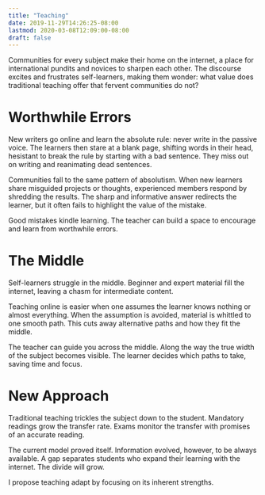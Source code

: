 ```yaml
---
title: "Teaching"
date: 2019-11-29T14:26:25-08:00
lastmod: 2020-03-08T12:09:00-08:00
draft: false
---
```


Communities for every subject make their home on the internet, a place for international pundits and novices to sharpen each other. The discourse excites and frustrates self-learners, making them wonder: what value does traditional teaching offer that fervent communities do not?

# Worthwhile Errors
New writers go online and learn the absolute rule: never write in the passive voice. The learners then stare at a blank page, shifting words in their head, hesistant to break the rule by starting with a bad sentence. They miss out on writing and reanimating dead sentences.

Communities fall to the same pattern of absolutism. When new learners share misguided projects or thoughts, experienced members respond by shredding the results. The sharp and informative answer redirects the learner, but it often fails to highlight the value of the mistake.

Good mistakes kindle learning. The teacher can build a space to encourage and learn from worthwhile errors. 

# The Middle
Self-learners struggle in the middle. Beginner and expert material fill the internet, leaving a chasm for intermediate content.

Teaching online is easier when one assumes the learner knows nothing or almost everything. When the assumption is avoided, material is whittled to one smooth path. This cuts away alternative paths and how they fit the middle.

The teacher can guide you across the middle. Along the way the true width of the subject becomes visible. The learner decides which paths to take, saving time and focus.

# New Approach
Traditional teaching trickles the subject down to the student. Mandatory readings grow the transfer rate. Exams monitor the transfer with promises of an accurate reading.

The current model proved itself. Information evolved, however, to be always available. A gap separates students who expand their learning with the internet. The divide will grow.

I propose teaching adapt by focusing on its inherent strengths.
